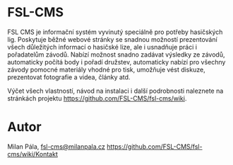 FSL-CMS
=======

FSL CMS je informační systém vyvinutý speciálně pro potřeby hasičských lig. Poskytuje běžné webové stránky se snadnou možností prezentování všech důležitých informací o hasičské lize, ale i usnadňuje práci i pořadatelům závodů. Nabízí možnost snadno zadávat výsledky ze závodů, automaticky počítá body i pořadí družstev, automaticky nabízí pro všechny závody pomocné materiály vhodné pro tisk, umožňuje vést diskuze, prezentovat fotografie a videa, články atd.

Výčet všech vlastností, návod na instalaci i další podrobnosti naleznete na stránkách projektu https://github.com/FSL-CMS/fsl-cms/wiki.

Autor
=====
Milan Pála, fsl-cms@milanpala.cz
https://github.com/FSL-CMS/fsl-cms/wiki/Kontakt
